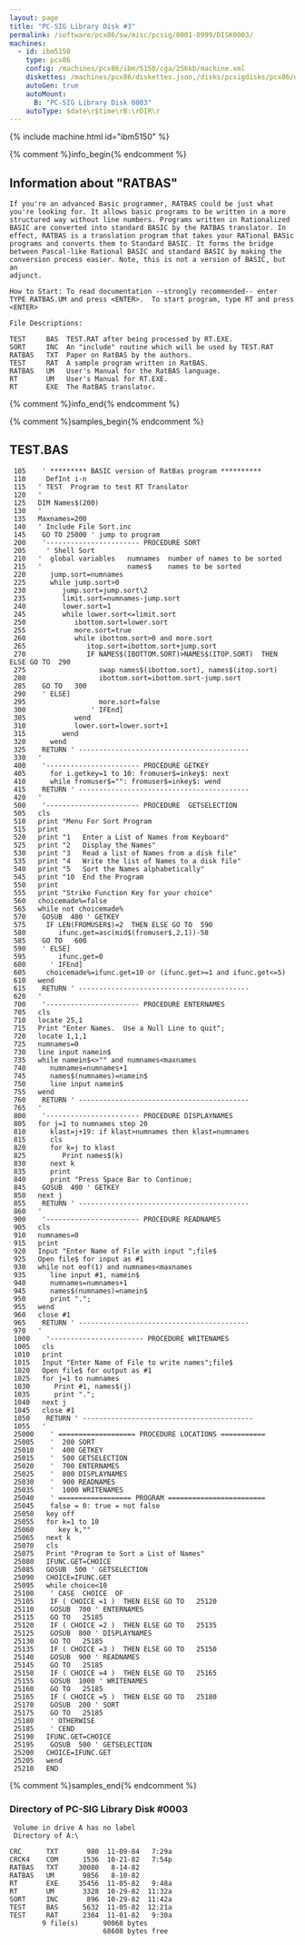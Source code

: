 ```yaml
---
layout: page
title: "PC-SIG Library Disk #3"
permalink: /software/pcx86/sw/misc/pcsig/0001-0999/DISK0003/
machines:
  - id: ibm5150
    type: pcx86
    config: /machines/pcx86/ibm/5150/cga/256kb/machine.xml
    diskettes: /machines/pcx86/diskettes.json,/disks/pcsigdisks/pcx86/diskettes.json
    autoGen: true
    autoMount:
      B: "PC-SIG Library Disk 0003"
    autoType: $date\r$time\rB:\rDIR\r
---
```


{% include machine.html id="ibm5150" %}

{% comment %}info_begin{% endcomment %}

## Information about "RATBAS"

    If you're an advanced Basic programmer, RATBAS could be just what
    you're looking for. It allows basic programs to be written in a more
    structured way without line numbers. Programs written in Rationalized
    BASIC are converted into standard BASIC by the RATBAS translator. In
    effect, RATBAS is a translation program that takes your RATional BASic
    programs and converts them to Standard BASIC. It forms the bridge
    between Pascal-like Rational BASIC and standard BASIC by making the
    conversion process easier. Note, this is not a version of BASIC, but an
    adjunct.
    
    How to Start: To read documentation --strongly recommended-- enter
    TYPE RATBAS.UM and press <ENTER>.  To start program, type RT and press
    <ENTER>
    
    File Descriptions:
    
    TEST     BAS  TEST.RAT after being processed by RT.EXE.
    SORT     INC  An "include" routine which will be used by TEST.RAT
    RATBAS   TXT  Paper on RatBAS by the authors.
    TEST     RAT  A sample program written in RatBAS.
    RATBAS   UM   User's Manual for the RatBAS language.
    RT       UM   User's Manual for RT.EXE.
    RT       EXE  The RatBAS translator.
{% comment %}info_end{% endcomment %}

{% comment %}samples_begin{% endcomment %}

## TEST.BAS

```bas
 105    ' ********* BASIC version of RatBas program ********** 
 110     DefInt i-n 
 115   ' TEST  Program to test RT Translator
 120   '
 125   DIM Names$(200)
 130   '
 135   Maxnames=200
 140   ' Include File Sort.inc
 145    GO TO 25000 ' jump to program 
 200    '----------------------- PROCEDURE SORT
 205     ' Shell Sort
 210   '  global variables   numnames  number of names to be sorted
 215   '                     names$    names to be sorted
 220      jump.sort=numnames
 225      while jump.sort>0
 230         jump.sort=jump.sort\2
 235         limit.sort=numnames-jump.sort
 240         lower.sort=1
 245         while lower.sort<=limit.sort
 250            ibottom.sort=lower.sort
 255            more.sort=true
 260            while ibottom.sort>0 and more.sort
 265               itop.sort=ibottom.sort+jump.sort
 270               IF NAMES$(IBOTTOM.SORT)>NAMES$(ITOP.SORT)  THEN ELSE GO TO  290
 275                  swap names$(ibottom.sort), names$(itop.sort)
 280                  ibottom.sort=ibottom.sort-jump.sort
 285    GO TO   300
 290    ' ELSE] 
 295                  more.sort=false
 300                ' IFEnd] 
 305            wend
 310            lower.sort=lower.sort+1
 315         wend
 320      wend
 325    RETURN ' ------------------------------------------
 330   '
 400    '----------------------- PROCEDURE GETKEY
 405      for i.getkey=1 to 10: fromuser$=inkey$: next
 410      while fromuser$="": fromuser$=inkey$: wend
 415    RETURN ' ------------------------------------------
 420   '
 500    '----------------------- PROCEDURE  GETSELECTION
 505   cls
 510   print "Menu For Sort Program
 515   print
 520   print "1   Enter a List of Names from Keyboard"
 525   print "2   Display the Names"
 530   print "3   Read a list of Names from a disk file"
 535   print "4   Write the list of Names to a disk file"
 540   print "5   Sort the Names alphabetically"
 545   print "10  End the Program
 550   print
 555   print "Strike Function Key for your choice"
 560   choicemade%=false
 565   while not choicemade%
 570    GOSUB  400 ' GETKEY
 575     IF LEN(FROMUSER$)=2  THEN ELSE GO TO  590
 580        ifunc.get=asc(mid$(fromuser$,2,1))-58
 585    GO TO   600
 590    ' ELSE] 
 595        ifunc.get=0
 600      ' IFEnd] 
 605     choicemade%=ifunc.get=10 or (ifunc.get>=1 and ifunc.get<=5)
 610   wend
 615    RETURN ' ------------------------------------------
 620   '
 700    '----------------------- PROCEDURE ENTERNAMES
 705   cls
 710   locate 25,1
 715   Print "Enter Names.  Use a Null Line to quit";
 720   locate 1,1,1
 725   numnames=0
 730   line input namein$
 735   while namein$<>"" and numnames<maxnames
 740      numnames=numnames+1
 745      names$(numnames)=namein$
 750      line input namein$
 755   wend
 760    RETURN ' ------------------------------------------
 765   '
 800    '----------------------- PROCEDURE DISPLAYNAMES
 805   for j=1 to numnames step 20
 810      klast=j+19: if klast>numnames then klast=numnames
 815      cls
 820      for k=j to klast
 825         Print names$(k)
 830      next k
 835      print
 840      print "Press Space Bar to Continue;
 845    GOSUB  400 ' GETKEY
 850   next j
 855    RETURN ' ------------------------------------------
 860   '
 900    '----------------------- PROCEDURE READNAMES
 905   cls
 910   numnames=0
 915   print
 920   Input "Enter Name of File with input ";file$
 925   Open file$ for input as #1
 930   while not eof(1) and numnames<maxnames
 935      line input #1, namein$
 940      numnames=numnames+1
 945      names$(numnames)=namein$
 950      print ".";
 955   wend
 960   close #1
 965    RETURN ' ------------------------------------------
 970   '
 1000    '----------------------- PROCEDURE WRITENAMES
 1005   cls
 1010   print
 1015   Input "Enter Name of File to write names";file$
 1020   Open file$ for output as #1
 1025   for j=1 to numnames
 1030      Print #1, names$(j)
 1035      print ".";
 1040   next j
 1045   close #1
 1050    RETURN ' ------------------------------------------
 1055   '
 25000    ' =================== PROCEDURE LOCATIONS ===========
 25005    '  200 SORT
 25010    '  400 GETKEY
 25015    '  500 GETSELECTION
 25020    '  700 ENTERNAMES
 25025    '  800 DISPLAYNAMES
 25030    '  900 READNAMES
 25035    '  1000 WRITENAMES
 25040    ' ================== PROGRAM ======================== 
 25045    false = 0: true = not false 
 25050   key off
 25055   for k=1 to 10
 25060      key k,""
 25065   next k
 25070   cls
 25075   Print "Program to Sort a List of Names"
 25080   IFUNC.GET=CHOICE
 25085   GOSUB  500 ' GETSELECTION
 25090   CHOICE=IFUNC.GET
 25095   while choice<10
 25100    ' CASE  CHOICE  OF
 25105    IF ( CHOICE =1 )  THEN ELSE GO TO   25120
 25110    GOSUB  700 ' ENTERNAMES
 25115    GO TO   25185
 25120    IF ( CHOICE =2 )  THEN ELSE GO TO   25135
 25125    GOSUB  800 ' DISPLAYNAMES
 25130    GO TO   25185
 25135    IF ( CHOICE =3 )  THEN ELSE GO TO   25150
 25140    GOSUB  900 ' READNAMES
 25145    GO TO   25185
 25150    IF ( CHOICE =4 )  THEN ELSE GO TO   25165
 25155    GOSUB  1000 ' WRITENAMES
 25160    GO TO   25185
 25165    IF ( CHOICE =5 )  THEN ELSE GO TO   25180
 25170    GOSUB  200 ' SORT
 25175    GO TO   25185
 25180    ' OTHERWISE 
 25185    ' CEND
 25190   IFUNC.GET=CHOICE
 25195    GOSUB  500 ' GETSELECTION
 25200   CHOICE=IFUNC.GET
 25205   wend
 25210   END
```

{% comment %}samples_end{% endcomment %}

### Directory of PC-SIG Library Disk #0003

     Volume in drive A has no label
     Directory of A:\

    CRC      TXT       980  11-09-84   7:29a
    CRCK4    COM      1536  10-21-82   7:54p
    RATBAS   TXT     30080   8-14-82
    RATBAS   UM       9856   8-10-82
    RT       EXE     35456  11-05-82   9:48a
    RT       UM       3328  10-29-82  11:32a
    SORT     INC       896  10-29-82  11:42a
    TEST     BAS      5632  11-05-82  12:21a
    TEST     RAT      2304  11-01-82   9:30a
            9 file(s)      90068 bytes
                           68608 bytes free
